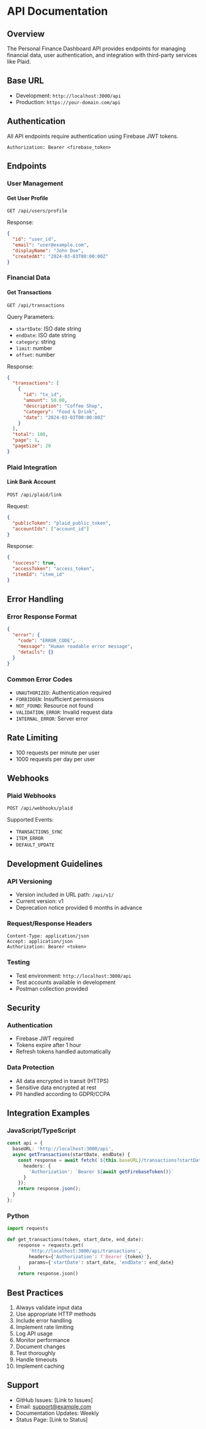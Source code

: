 # API Documentation

## Overview
The Personal Finance Dashboard API provides endpoints for managing financial data, user authentication, and integration with third-party services like Plaid.

## Base URL
- Development: `http://localhost:3000/api`
- Production: `https://your-domain.com/api`

## Authentication
All API endpoints require authentication using Firebase JWT tokens.

```http
Authorization: Bearer <firebase_token>
```

## Endpoints

### User Management

#### Get User Profile
```http
GET /api/users/profile
```

Response:
```json
{
  "id": "user_id",
  "email": "user@example.com",
  "displayName": "John Doe",
  "createdAt": "2024-03-03T00:00:00Z"
}
```

### Financial Data

#### Get Transactions
```http
GET /api/transactions
```

Query Parameters:
- `startDate`: ISO date string
- `endDate`: ISO date string
- `category`: string
- `limit`: number
- `offset`: number

Response:
```json
{
  "transactions": [
    {
      "id": "tx_id",
      "amount": 50.00,
      "description": "Coffee Shop",
      "category": "Food & Drink",
      "date": "2024-03-03T00:00:00Z"
    }
  ],
  "total": 100,
  "page": 1,
  "pageSize": 20
}
```

### Plaid Integration

#### Link Bank Account
```http
POST /api/plaid/link
```

Request:
```json
{
  "publicToken": "plaid_public_token",
  "accountIds": ["account_id"]
}
```

Response:
```json
{
  "success": true,
  "accessToken": "access_token",
  "itemId": "item_id"
}
```

## Error Handling

### Error Response Format
```json
{
  "error": {
    "code": "ERROR_CODE",
    "message": "Human readable error message",
    "details": {}
  }
}
```

### Common Error Codes
- `UNAUTHORIZED`: Authentication required
- `FORBIDDEN`: Insufficient permissions
- `NOT_FOUND`: Resource not found
- `VALIDATION_ERROR`: Invalid request data
- `INTERNAL_ERROR`: Server error

## Rate Limiting
- 100 requests per minute per user
- 1000 requests per day per user

## Webhooks

### Plaid Webhooks
```http
POST /api/webhooks/plaid
```

Supported Events:
- `TRANSACTIONS_SYNC`
- `ITEM_ERROR`
- `DEFAULT_UPDATE`

## Development Guidelines

### API Versioning
- Version included in URL path: `/api/v1/`
- Current version: v1
- Deprecation notice provided 6 months in advance

### Request/Response Headers
```http
Content-Type: application/json
Accept: application/json
Authorization: Bearer <token>
```

### Testing
- Test environment: `http://localhost:3000/api`
- Test accounts available in development
- Postman collection provided

## Security

### Authentication
- Firebase JWT required
- Tokens expire after 1 hour
- Refresh tokens handled automatically

### Data Protection
- All data encrypted in transit (HTTPS)
- Sensitive data encrypted at rest
- PII handled according to GDPR/CCPA

## Integration Examples

### JavaScript/TypeScript
```typescript
const api = {
  baseURL: 'http://localhost:3000/api',
  async getTransactions(startDate, endDate) {
    const response = await fetch(`${this.baseURL}/transactions?startDate=${startDate}&endDate=${endDate}`, {
      headers: {
        'Authorization': `Bearer ${await getFirebaseToken()}`
      }
    });
    return response.json();
  }
};
```

### Python
```python
import requests

def get_transactions(token, start_date, end_date):
    response = requests.get(
        'http://localhost:3000/api/transactions',
        headers={'Authorization': f'Bearer {token}'},
        params={'startDate': start_date, 'endDate': end_date}
    )
    return response.json()
```

## Best Practices

1. Always validate input data
2. Use appropriate HTTP methods
3. Include error handling
4. Implement rate limiting
5. Log API usage
6. Monitor performance
7. Document changes
8. Test thoroughly
9. Handle timeouts
10. Implement caching

## Support

- GitHub Issues: [Link to Issues]
- Email: support@example.com
- Documentation Updates: Weekly
- Status Page: [Link to Status] 
